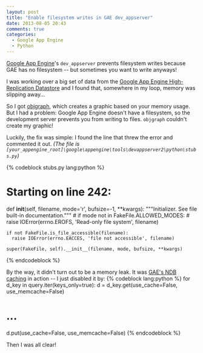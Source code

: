 ```yaml
---
layout: post
title: "Enable filesystem writes in GAE dev_appserver"
date: 2013-08-05 20:43
comments: true
categories:
  - Google App Engine
  - Python
---
```


[Google App Engine](https://cloud.google.com/products/)'s `dev_appserver` prevents filesystem writes because GAE has no filesystem -- but sometimes you want to write anyways!

<!-- more -->

I was working over a big set of data from the [Google App Engine High-Replication Datastore](https://developers.google.com/appengine/docs/python/storage#App_Engine_Datastore) and I found that, somewhere in my loop, memory was slipping away...

So I got [objgraph](http://mg.pov.lt/objgraph/), which creates a graphic based on your memory usage. But I had a problem: Google App Engine doesn't have a filesystem, so the development server prevents you from writing to files. `objgraph` couldn't create my graphic!

Luckily, the fix was simple: I found the line that threw the error and commented it out. _(The file is `[your_appengine_root]\google\appengine\tools\devappserver2\python\stubs.py`)_

{% codeblock stubs.py lang:python  %}
  # Starting on line 242:
  def __init__(self, filename, mode='r', bufsize=-1, **kwargs):
    """Initializer. See file built-in documentation."""
    # if mode not in FakeFile.ALLOWED_MODES:
    #   raise IOError(errno.EROFS, 'Read-only file system', filename)

    if not FakeFile.is_file_accessible(filename):
      raise IOError(errno.EACCES, 'file not accessible', filename)

    super(FakeFile, self).__init__(filename, mode, bufsize, **kwargs)
{% endcodeblock %}

By the way, it didn't turn out to be a memory leak. It was [GAE's NDB caching](https://developers.google.com/appengine/docs/python/ndb/cache) in action -- I just disabled it by:
{% codeblock lang:python %}
for d_key in query.iter(keys_only=true):
  d = d_key.get(use_cache=False, use_memcache=False)
  # ...
  d.put(use_cache=False, use_memcache=False)
{% endcodeblock %}

Then I was all clear!